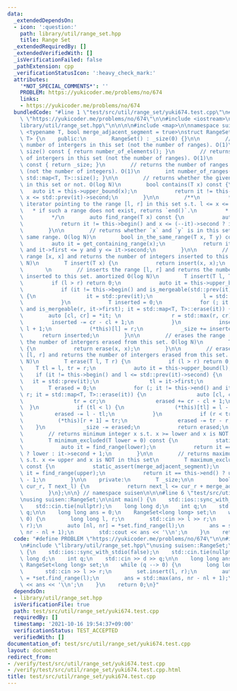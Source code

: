 ```yaml
---
data:
  _extendedDependsOn:
  - icon: ':question:'
    path: library/util/range_set.hpp
    title: Range Set
  _extendedRequiredBy: []
  _extendedVerifiedWith: []
  _isVerificationFailed: false
  _pathExtension: cpp
  _verificationStatusIcon: ':heavy_check_mark:'
  attributes:
    '*NOT_SPECIAL_COMMENTS*': ''
    PROBLEM: https://yukicoder.me/problems/no/674
    links:
    - https://yukicoder.me/problems/no/674
  bundledCode: "#line 1 \"test/src/util/range_set/yuki674.test.cpp\"\n#define PROBLEM\
    \ \"https://yukicoder.me/problems/no/674\"\n\n#include <iostream>\n\n#line 1 \"\
    library/util/range_set.hpp\"\n\n\n\n#include <map>\n\nnamespace suisen {\n\ntemplate\
    \ <typename T, bool merge_adjacent_segment = true>\nstruct RangeSet : public std::map<T,\
    \ T> {\n    public:\n        RangeSet() : _size(0) {}\n\n        // returns the\
    \ number of intergers in this set (not the number of ranges). O(1)\n        T\
    \ size() const { return number_of_elements(); }\n        // returns the number\
    \ of intergers in this set (not the number of ranges). O(1)\n        T number_of_elements()\
    \ const { return _size; }\n        // returns the number of ranges in this set\
    \ (not the number of integers). O(1)\n        int number_of_ranges() const { return\
    \ std::map<T, T>::size(); }\n\n        // returns whether the given integer is\
    \ in this set or not. O(log N)\n        bool contains(T x) const {\n         \
    \   auto it = this->upper_bound(x);\n            return it != this->begin() and\
    \ x <= std::prev(it)->second;\n        }\n\n        /**\n         * returns the\
    \ iterator pointing to the range [l, r] in this set s.t. l <= x <= r.\n      \
    \   * if such a range does not exist, returns `end()`.\n         * O(log N)\n\
    \         */\n        auto find_range(T x) const {\n            auto it = this->upper_bound(x);\n\
    \            return it != this->begin() and x <= (--it)->second ? it : this->end();\n\
    \        }\n\n        // returns whether `x` and `y` is in this set and in the\
    \ same range. O(log N)\n        bool in_the_same_range(T x, T y) const {\n   \
    \         auto it = get_containing_range(x);\n            return it != this->end()\
    \ and it->first <= y and y <= it->second;\n        }\n\n        // inserts the\
    \ range [x, x] and returns the number of integers inserted to this set. O(log\
    \ N)\n        T insert(T x) {\n            return insert(x, x);\n        }\n \
    \       \n        // inserts the range [l, r] and returns the number of integers\
    \ inserted to this set. amortized O(log N)\n        T insert(T l, T r) {\n   \
    \         if (l > r) return 0;\n            auto it = this->upper_bound(l);\n\
    \            if (it != this->begin() and is_mergeable(std::prev(it)->second, l))\
    \ {\n                it = std::prev(it);\n                l = std::min(l, it->first);\n\
    \            }\n            T inserted = 0;\n            for (; it != this->end()\
    \ and is_mergeable(r, it->first); it = std::map<T, T>::erase(it)) {\n        \
    \        auto [cl, cr] = *it; \n                r = std::max(r, cr);\n       \
    \         inserted -= cr - cl + 1;\n            }\n            inserted += r -\
    \ l + 1;\n            (*this)[l] = r;\n            _size += inserted;\n      \
    \      return inserted;\n        }\n\n        // erases the range [x, x] and returns\
    \ the number of intergers erased from this set. O(log N)\n        T erase(T x)\
    \ {\n            return erase(x, x);\n        }\n\n        // erases the range\
    \ [l, r] and returns the number of intergers erased from this set. amortized O(log\
    \ N)\n        T erase(T l, T r) {\n            if (l > r) return 0;\n        \
    \    T tl = l, tr = r;\n            auto it = this->upper_bound(l);\n        \
    \    if (it != this->begin() and l <= std::prev(it)->second) {\n             \
    \   it = std::prev(it);\n                tl = it->first;\n            }\n    \
    \        T erased = 0;\n            for (; it != this->end() and it->first <=\
    \ r; it = std::map<T, T>::erase(it)) {\n                auto [cl, cr] = *it;\n\
    \                tr = cr;\n                erased += cr - cl + 1;\n          \
    \  }\n            if (tl < l) {\n                (*this)[tl] = l - 1;\n      \
    \          erased -= l - tl;\n            }\n            if (r < tr) {\n     \
    \           (*this)[r + 1] = tr;\n                erased -= tr - r;\n        \
    \    }\n            _size -= erased;\n            return erased;\n        }\n\n\
    \        // returns minimum integer x s.t. x >= lower and x is NOT in this set\n\
    \        T minimum_excluded(T lower = 0) const {\n            static_assert(merge_adjacent_segment);\n\
    \            auto it = find_range(lower);\n            return it == this->end()\
    \ ? lower : it->second + 1;\n        }\n\n        // returns maximum integer x\
    \ s.t. x <= upper and x is NOT in this set\n        T maximum_excluded(T upper)\
    \ const {\n            static_assert(merge_adjacent_segment);\n            auto\
    \ it = find_range(upper);\n            return it == this->end() ? upper : it->first\
    \ - 1;\n        }\n\n    private:\n        T _size;\n\n        bool is_mergeable(T\
    \ cur_r, T next_l) {\n            return next_l <= cur_r + merge_adjacent_segment;\n\
    \        }\n};\n\n} // namespace suisen\n\n\n#line 6 \"test/src/util/range_set/yuki674.test.cpp\"\
    \nusing suisen::RangeSet;\n\nint main() {\n    std::ios::sync_with_stdio(false);\n\
    \    std::cin.tie(nullptr);\n    long long d;\n    int q;\n    std::cin >> d >>\
    \ q;\n\n    long long ans = 0;\n    RangeSet<long long> set;\n    while (q -->\
    \ 0) {\n        long long l, r;\n        std::cin >> l >> r;\n        set.insert(l,\
    \ r);\n        auto [nl, nr] = *set.find_range(l);\n        ans = std::max(ans,\
    \ nr - nl + 1);\n        std::cout << ans << '\\n';\n    }\n    return 0;\n}\n"
  code: "#define PROBLEM \"https://yukicoder.me/problems/no/674\"\n\n#include <iostream>\n\
    \n#include \"library/util/range_set.hpp\"\nusing suisen::RangeSet;\n\nint main()\
    \ {\n    std::ios::sync_with_stdio(false);\n    std::cin.tie(nullptr);\n    long\
    \ long d;\n    int q;\n    std::cin >> d >> q;\n\n    long long ans = 0;\n   \
    \ RangeSet<long long> set;\n    while (q --> 0) {\n        long long l, r;\n \
    \       std::cin >> l >> r;\n        set.insert(l, r);\n        auto [nl, nr]\
    \ = *set.find_range(l);\n        ans = std::max(ans, nr - nl + 1);\n        std::cout\
    \ << ans << '\\n';\n    }\n    return 0;\n}"
  dependsOn:
  - library/util/range_set.hpp
  isVerificationFile: true
  path: test/src/util/range_set/yuki674.test.cpp
  requiredBy: []
  timestamp: '2021-10-16 19:54:37+09:00'
  verificationStatus: TEST_ACCEPTED
  verifiedWith: []
documentation_of: test/src/util/range_set/yuki674.test.cpp
layout: document
redirect_from:
- /verify/test/src/util/range_set/yuki674.test.cpp
- /verify/test/src/util/range_set/yuki674.test.cpp.html
title: test/src/util/range_set/yuki674.test.cpp
---
```

